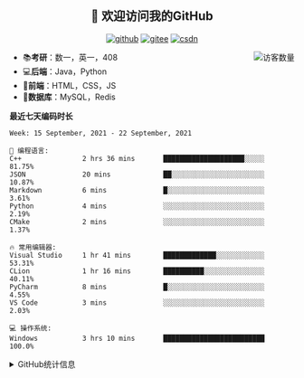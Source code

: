 <h2 align="center">👋 欢迎访问我的GitHub</h2>
<p align="center">
  <a href="https://github.com/eternidad33"><img src="https://img.shields.io/badge/GitHub-ff79c6" alt="github"></a>
  <a href="https://gitee.com/eternidad33"><img src="https://img.shields.io/badge/Gitee-fe7300" alt="gitee"></a>
  <a href="https://blog.csdn.net/qq_42907802"><img src="https://img.shields.io/badge/CSDN-cf000e" alt="csdn"></a>
</p>

<img align='right' src="https://profile-counter.glitch.me/eternidad33/count.svg" alt="访客数量"/>

- 📚**考研**：数一，英一，408
- 💻**后端**：Java，Python
- 📝**前端**：HTML，CSS，JS
- 💼**数据库**：MySQL，Redis

**最近七天编码时长**

<!--START_SECTION:waka-->
```text
Week: 15 September, 2021 - 22 September, 2021

💬 编程语言: 
C++               2 hrs 36 mins       ████████████████████░░░░░   81.75% 
JSON              20 mins             ██░░░░░░░░░░░░░░░░░░░░░░░   10.87% 
Markdown          6 mins              █░░░░░░░░░░░░░░░░░░░░░░░░   3.61% 
Python            4 mins              ░░░░░░░░░░░░░░░░░░░░░░░░░   2.19% 
CMake             2 mins              ░░░░░░░░░░░░░░░░░░░░░░░░░   1.37%

🔥 常用编辑器: 
Visual Studio     1 hr 41 mins        █████████████░░░░░░░░░░░░   53.31% 
CLion             1 hr 16 mins        ██████████░░░░░░░░░░░░░░░   40.11% 
PyCharm           8 mins              █░░░░░░░░░░░░░░░░░░░░░░░░   4.55% 
VS Code           3 mins              ░░░░░░░░░░░░░░░░░░░░░░░░░   2.03%

💻 操作系统: 
Windows           3 hrs 10 mins       █████████████████████████   100.0%

```


<!--END_SECTION:waka-->

<details>
<summary>GitHub统计信息</summary>

<br/>

> 动态太少，不好意思展示
> 
> 下面的GitHub统计信息是来自于[github-readme-stats](https://github.com/anuraghazra/github-readme-stats)项目，里边有[中文文档](https://github.com/anuraghazra/github-readme-stats/blob/master/readme_cn.md)

<a href="https://github.com/eternidad33/eternidad33">
  <img align="center" src="https://github-readme-stats.anuraghazra1.vercel.app/api?username=eternidad33&show_icons=true" />
</a>
</details>


